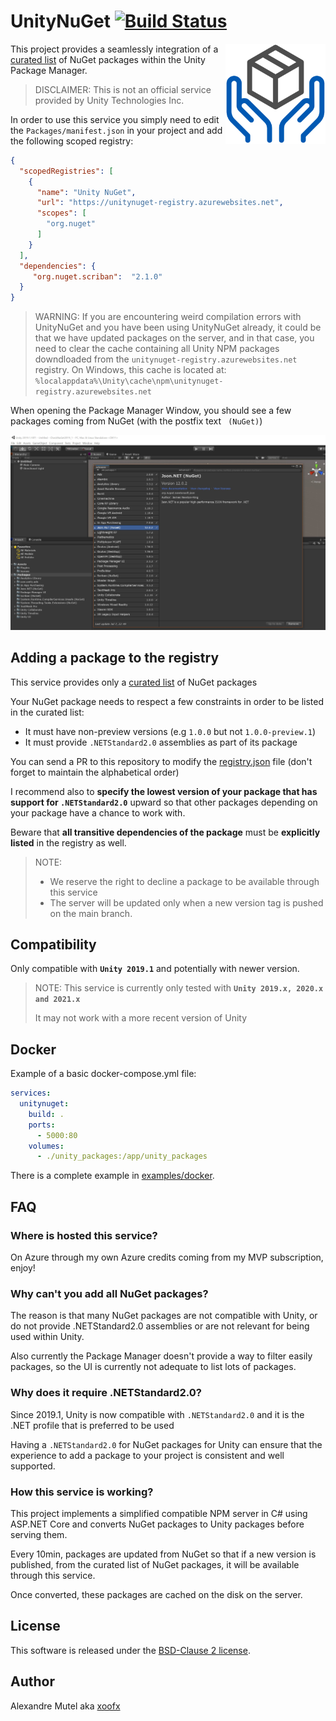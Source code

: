 # UnityNuGet [![Build Status](https://github.com/xoofx/UnityNuGet/workflows/ci/badge.svg?branch=master)](https://github.com/xoofx/UnityNuGet/actions)

<img align="right" width="160px" height="160px" src="img/unitynuget.png">

This project provides a seamlessly integration of a [curated list](registry.json) of NuGet packages within the Unity Package Manager.

> DISCLAIMER: This is not an official service provided by Unity Technologies Inc.

In order to use this service you simply need to edit the `Packages/manifest.json` in your project and add the following scoped registry:

```json
{
  "scopedRegistries": [
    {
      "name": "Unity NuGet",
      "url": "https://unitynuget-registry.azurewebsites.net",
      "scopes": [
        "org.nuget"
      ]
    }
  ],
  "dependencies": {
     "org.nuget.scriban":  "2.1.0"
  }
}
```

> WARNING: If you are encountering weird compilation errors with UnityNuGet and you have been using UnityNuGet already, 
> it could be that we have updated packages on the server, and in that case, you need to clear the cache containing
> all Unity NPM packages downdloaded from the `unitynuget-registry.azurewebsites.net` registry.
> On Windows, this cache is located at: `%localappdata%\Unity\cache\npm\unitynuget-registry.azurewebsites.net`

When opening the Package Manager Window, you should see a few packages coming from NuGet (with the postfix text ` (NuGet)`)

![UnityEditorWithNuGet](img/unity_editor_with_nuget.jpg)

## Adding a package to the registry

This service provides only a [curated list](registry.json) of NuGet packages

Your NuGet package needs to respect a few constraints in order to be listed in the curated list:

- It must have non-preview versions (e.g `1.0.0` but not `1.0.0-preview.1`)
- It must provide `.NETStandard2.0` assemblies as part of its package

You can send a PR to this repository to modify the [registry.json](registry.json) file (don't forget to maintain the alphabetical order)

I recommend also to **specify the lowest version of your package that has support for `.NETStandard2.0`** upward so that other packages depending on your package have a chance to work with.

Beware that **all transitive dependencies of the package** must be **explicitly listed** in the registry as well.

> NOTE: 
> * We reserve the right to decline a package to be available through this service
> * The server will be updated only when a new version tag is pushed on the main branch.
## Compatibility

Only compatible with **`Unity 2019.1`** and potentially with newer version.

> NOTE: This service is currently only tested with **`Unity 2019.x, 2020.x and 2021.x`**
>
> It may not work with a more recent version of Unity

## Docker

Example of a basic docker-compose.yml file:

```yaml
services:
  unitynuget:
    build: .
    ports:
      - 5000:80
    volumes:
      - ./unity_packages:/app/unity_packages
```

There is a complete example in [examples/docker](examples/docker).

## FAQ

### Where is hosted this service?

On Azure through my own Azure credits coming from my MVP subscription, enjoy!

### Why can't you add all NuGet packages?

The reason is that many NuGet packages are not compatible with Unity, or do not provide .NETStandard2.0 assemblies or are not relevant for being used within Unity.

Also currently the Package Manager doesn't provide a way to filter easily packages, so the UI is currently not adequate to list lots of packages.

### Why does it require .NETStandard2.0?

Since 2019.1, Unity is now compatible with `.NETStandard2.0` and it is the .NET profile that is preferred to be used

Having a `.NETStandard2.0` for NuGet packages for Unity can ensure that the experience to add a package to your project is consistent and well supported.

### How this service is working?

This project implements a simplified compatible NPM server in C# using ASP.NET Core and converts NuGet packages to Unity packages before serving them. 

Every 10min, packages are updated from NuGet so that if a new version is published, from the curated list of NuGet packages, it will be available through this service.

Once converted, these packages are cached on the disk on the server.

## License

This software is released under the [BSD-Clause 2 license](https://opensource.org/licenses/BSD-2-Clause). 

## Author

Alexandre Mutel aka [xoofx](http://xoofx.com)
